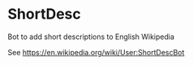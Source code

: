 # ShortDesc
Bot to add short descriptions to English Wikipedia

See https://en.wikipedia.org/wiki/User:ShortDescBot
